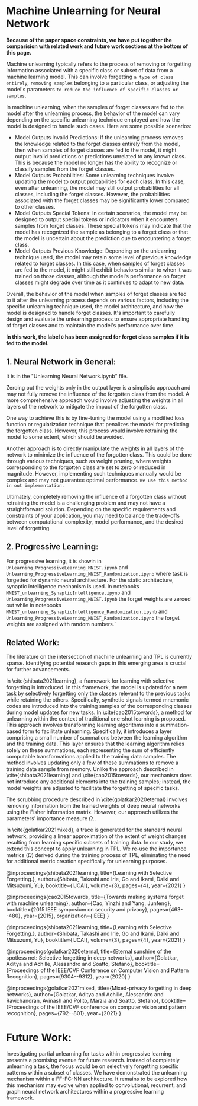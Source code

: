 # Machine Unlearning for Neural Network
**Because of the paper space constraints, we have put together the comparision with related work and future work sections at the bottom of this page.**

Machine unlearning typically refers to the process of removing or forgetting information associated with a specific class or subset of data from a machine learning model. This can involve forgetting `a type of class entirely`, `removing samples` belonging to a particular class, or adjusting the model's parameters `to reduce the influence of specific classes or samples`.

In machine unlearning, when the samples of forget classes are fed to the model after the unlearning process, the behavior of the model can vary depending on the specific unlearning technique employed and how the model is designed to handle such cases. Here are some possible scenarios:

- Model Outputs Invalid Predictions: If the unlearning process removes the knowledge related to the forget classes entirely from the model, then when samples of forget classes are fed to the model, it might output invalid predictions or predictions unrelated to any known class. This is because the model no longer has the ability to recognize or classify samples from the forget classes.
- Model Outputs Probabilities: Some unlearning techniques involve updating the model to output probabilities for each class. In this case, even after unlearning, the model may still output probabilities for all classes, including the forget classes. However, the probabilities associated with the forget classes may be significantly lower compared to other classes.
- Model Outputs Special Tokens: In certain scenarios, the model may be designed to output special tokens or indicators when it encounters samples from forget classes. These special tokens may indicate that the model has recognized the sample as belonging to a forget class or that the model is uncertain about the prediction due to encountering a forget class.
- Model Outputs Previous Knowledge: Depending on the unlearning technique used, the model may retain some level of previous knowledge related to forget classes. In this case, when samples of forget classes are fed to the model, it might still exhibit behaviors similar to when it was trained on those classes, although the model's performance on forget classes might degrade over time as it continues to adapt to new data.

Overall, the behavior of the model when samples of forget classes are fed to it after the unlearning process depends on various factors, including the specific unlearning technique used, the model architecture, and how the model is designed to handle forget classes. It's important to carefully design and evaluate the unlearning process to ensure appropriate handling of forget classes and to maintain the model's performance over time.

**In this work, the label `0` has been assigned for forget class samples if it is fed to the model.**


## 1. Neural Network in General: 
It is in the "Unlearning Neural Network.ipynb" file. 

Zeroing out the weights only in the output layer is a simplistic approach and may not fully remove the influence of the forgotten class from the model. A more comprehensive approach would involve adjusting the weights in all layers of the network to mitigate the impact of the forgotten class. 

One way to achieve this is by fine-tuning the model using a modified loss function or regularization technique that penalizes the model for predicting the forgotten class. However, this process would involve retraining the model to some extent, which should be avoided.

Another approach is to directly manipulate the weights in all layers of the network to minimize the influence of the forgotten class. This could be done through various techniques, such as weight pruning, where weights corresponding to the forgotten class are set to zero or reduced in magnitude. However, implementing such techniques manually would be complex and may not guarantee optimal performance.  `We use this method in out implementation.`

Ultimately, completely removing the influence of a forgotten class without retraining the model is a challenging problem and may not have a straightforward solution. Depending on the specific requirements and constraints of your application, you may need to balance the trade-offs between computational complexity, model performance, and the desired level of forgetting.

## 2. Progressive Learning:

For progressive learning, it is showin in `Unlearning_ProgressiveLearning_MNIST.ipynb` and `Unlearning_ProgressiveLearning_MNIST_Randomization.ipynb` where task is forgetted for dynamic neural architecture. For the static architecture, synaptic intelligence mechanism is used. In notebooks `MNIST_unlearning_SynapticIntelligence.ipynb` and `Unlearning_ProgressiveLearning_MNIST.ipynb` the forget weights are zeroed out while in notebooks `MNIST_unlearning_SynapticIntelligence_Randomization.ipynb` and `Unlearning_ProgressiveLearning_MNIST_Randomization.ipynb` the forget weights are assigned with random numbers.`

## Related Work:
The literature on the intersection of machine unlearning and TPL is currently sparse. Identifying potential research gaps in this emerging area is crucial for further advancements. 

In \cite{shibata2021learning}, a framework for learning with selective forgetting is introduced. In this framework, the model is updated for a new task by selectively forgetting only the classes relevant to the previous tasks while retaining the others. Specifically, synthetic signals termed mnemonic codes are introduced into the training samples of the corresponding classes during model updates for new tasks. In \cite{cao2015towards}, a method for unlearning within the context of traditional one-shot learning is proposed. This approach involves transforming learning algorithms into a summation-based form to facilitate unlearning. Specifically, it introduces a layer comprising a small number of summations between the learning algorithm and the training data. This layer ensures that the learning algorithm relies solely on these summations, each representing the sum of efficiently computable transformations applied to the training data samples. The method involves updating only a few of these summations to remove a training data sample from memory. Unlike the approach described in \cite{shibata2021learning} and \cite{cao2015towards}, our mechanism does not introduce any additional elements into the training samples; instead, the model weights are adjusted to facilitate the forgetting of specific tasks.

The scrubbing procedure described in \cite{golatkar2020eternal} involves removing information from the trained weights of deep neural networks using the Fisher information matrix. However, our approach utilizes the parameters' importance measure $\Omega$..

In \cite{golatkar2021mixed}, a trace is generated for the standard neural network, providing a linear approximation of the extent of weight changes resulting from learning specific subsets of training data. In our study, we extend this concept to apply unlearning in TPL.
We re-use the importance metrics ($\Omega$) derived during the training process of TPL, eliminating the need for additional metric creation specifically for unlearning purposes.

@inproceedings{shibata2021learning,
  title={Learning with Selective Forgetting.},
  author={Shibata, Takashi and Irie, Go and Ikami, Daiki and Mitsuzumi, Yu},
  booktitle={IJCAI},
  volume={3},
  pages={4},
  year={2021}
}

@inproceedings{cao2015towards,
  title={Towards making systems forget with machine unlearning},
  author={Cao, Yinzhi and Yang, Junfeng},
  booktitle={2015 IEEE symposium on security and privacy},
  pages={463--480},
  year={2015},
  organization={IEEE}
}

@inproceedings{shibata2021learning,
  title={Learning with Selective Forgetting.},
  author={Shibata, Takashi and Irie, Go and Ikami, Daiki and Mitsuzumi, Yu},
  booktitle={IJCAI},
  volume={3},
  pages={4},
  year={2021}
}


@inproceedings{golatkar2020eternal,
  title={Eternal sunshine of the spotless net: Selective forgetting in deep networks},
  author={Golatkar, Aditya and Achille, Alessandro and Soatto, Stefano},
  booktitle={Proceedings of the IEEE/CVF Conference on Computer Vision and Pattern Recognition},
  pages={9304--9312},
  year={2020}
}

@inproceedings{golatkar2021mixed,
  title={Mixed-privacy forgetting in deep networks},
  author={Golatkar, Aditya and Achille, Alessandro and Ravichandran, Avinash and Polito, Marzia and Soatto, Stefano},
  booktitle={Proceedings of the IEEE/CVF conference on computer vision and pattern recognition},
  pages={792--801},
  year={2021}
}

# Future Work:
Investigating partial unlearning for tasks within progressive learning presents a promising avenue for future research. Instead of completely unlearning a task, the focus would be on selectively forgetting specific patterns within a subset of classes. We have demonstrated the unlearning mechanism within a FF-FC-NN architecture. It remains to be explored how this mechanism may evolve when applied to convolutional, recurrent, and graph neural network architectures within a progressive learning framework.
